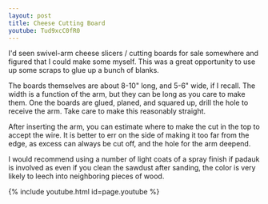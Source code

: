 ```yaml
---
layout: post
title: Cheese Cutting Board
youtube: Tud9xcC0fR0
---
```

I'd seen swivel-arm cheese slicers / cutting boards for sale somewhere and
figured that I could make some myself. This was a great opportunity to use up
some scraps to glue up a bunch of blanks.

The boards themselves are about 8-10" long, and 5-6" wide, if I recall. The
width is a function of the arm, but they can be long as you care to make them.
One the boards are glued, planed, and squared up, drill the hole to receive
the arm. Take care to make this reasonably straight.

After inserting the arm, you can estimate where to make the cut in the top to
accept the wire. It is better to err on the side of making it too far from the
edge, as excess can always be cut off, and the hole for the arm deepend.

I would recommend using a number of light coats of a spray finish if padauk is
involved as even if you clean the sawdust after sanding, the color is very
likely to leech into neighboring pieces of wood.

{% include youtube.html id=page.youtube %}

